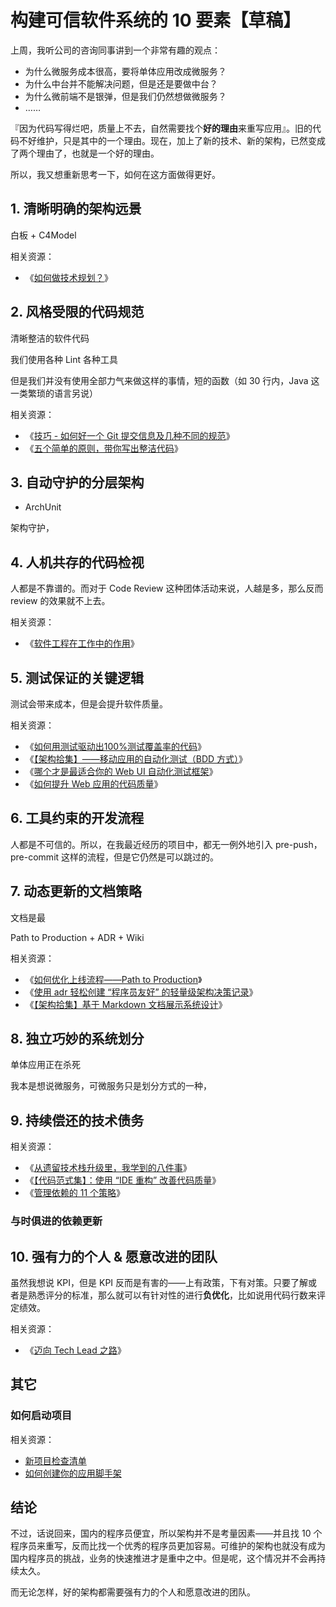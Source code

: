 # 构建可信软件系统的 10 要素【草稿】

上周，我听公司的咨询同事讲到一个非常有趣的观点：

 - 为什么微服务成本很高，要将单体应用改成微服务？
 - 为什么中台并不能解决问题，但是还是要做中台？
 - 为什么微前端不是银弹，但是我们仍然想做微服务？
 - ……

『因为代码写得烂吧，质量上不去，自然需要找个**好的理由**来重写应用』。旧的代码不好维护，只是其中的一个理由。现在，加上了新的技术、新的架构，已然变成了两个理由了，也就是一个好的理由。

所以，我又想重新思考一下，如何在这方面做得更好。

## 1. 清晰明确的架构远景

白板 + C4Model


相关资源：

 - 《[如何做技术规划？](https://mp.weixin.qq.com/s?__biz=MjM5Mjg4NDMwMA==&mid=2652976331&idx=1&sn=cb60a2b5eee408a509457ff1904da3c9&chksm=bd4ae7e88a3d6efe8457ee4f7df49744a0ba4c9dfdc62d37a52468ce96a7f7ad4a1fd42afd90&token=2048156466&lang=zh_CN#rd)》

## 2. 风格受限的代码规范

清晰整洁的软件代码

我们使用各种 Lint 各种工具

但是我们并没有使用全部力气来做这样的事情，短的函数（如 30 行内，Java 这一类繁琐的语言另说）

相关资源：

 - 《[技巧 - 如何好一个 Git 提交信息及几种不同的规范](https://mp.weixin.qq.com/s?__biz=MjM5Mjg4NDMwMA==&mid=2652975108&idx=1&sn=a07a27fd79b309b28a3d9ca78066699b&chksm=bd4ae3278a3d6a31570e7330278998b3864db5314e291abb037945e9b5227c5cf2c3cee5d440&token=2048156466&lang=zh_CN#rd)》
 - 《[五个简单的原则，带你写出整洁代码](https://mp.weixin.qq.com/s?__biz=MjM5Mjg4NDMwMA==&mid=2652976116&idx=1&sn=18246a013bce2fbe5fdd1471ef0588c0&chksm=bd4ae0d78a3d69c1850b862f270a6b19c659a46aeff3fe080f4d55b759b7d12eb0ada41746d0&token=2048156466&lang=zh_CN#rd)》

## 3. 自动守护的分层架构

 - ArchUnit

架构守护，


## 4. 人机共存的代码检视

人都是不靠谱的。而对于 Code Review 这种团体活动来说，人越是多，那么反而 review 的效果就不上去。


相关资源：

 - 《[软件工程在工作中的作用](https://mp.weixin.qq.com/s?__biz=MjM5Mjg4NDMwMA==&mid=404975336&idx=2&sn=d6a07bbfcf12059272ab50a7c7e4e787&chksm=3b48bdcb0c3f34dde39fd77e24bf64bd03573ef720bf0ceb9f5304a9ebd404ac10a193dddb9f&token=2048156466&lang=zh_CN#rd)》


## 5. 测试保证的关键逻辑

测试会带来成本，但是会提升软件质量。

相关资源：

 - 《[如何用测试驱动出100%测试覆盖率的代码](https://www.phodal.com/blog/use-tdd-drive-100-percent-test-coverage/)》
 - 《[【架构拾集】——移动应用的自动化测试（BDD 方式）](https://mp.weixin.qq.com/s?__biz=MjM5Mjg4NDMwMA==&mid=2652976100&idx=1&sn=748bc637621781fcb7d2ddb7e69bb722&chksm=bd4ae0c78a3d69d12f523cf57d636eefabdc0ae8def2c943df3533036ac397f0d9ebbc2d86fc&token=2048156466&lang=zh_CN#rd)》
 - 《[哪个才是最适合你的 Web UI 自动化测试框架](https://mp.weixin.qq.com/s?__biz=MjM5Mjg4NDMwMA==&mid=2652975411&idx=1&sn=112197e48b560280813f09a534db3420&chksm=bd4ae2108a3d6b068099f230f775571d0760efae10261e16a818ee251a76f3c5666fd5880bc3&scene=21#wechat_redirect)》
 - 《[如何提升 Web 应用的代码质量](https://mp.weixin.qq.com/s?__biz=MjM5Mjg4NDMwMA==&mid=2652975940&idx=1&sn=434fdeafef4fbee7047a3dfae7f8dee9&chksm=bd4ae0678a3d6971cf992fdfd2125a11a7f5f7d80d5bfabf529a7ba545e9a74550bffb11807a&token=2048156466&lang=zh_CN#rd)》

## 6. 工具约束的开发流程

人都是不可信的。所以，在我最近经历的项目中，都无一例外地引入  pre-push，pre-commit 这样的流程，但是它仍然是可以跳过的。

## 7. 动态更新的文档策略

文档是最

Path to Production + ADR + Wiki 


相关资源：

 - 《[如何优化上线流程——Path to Production](https://www.phodal.com/blog/tech-lead-tools-path-to-production/)》
 - 《[使用 adr 轻松创建 “程序员友好” 的轻量级架构决策记录](https://www.phodal.com/blog/use-adrjs-create-documenting-architecture-decisions/)》
 - 《[【架构拾集】基于 Markdown 文档展示系统设计](https://www.phodal.com/blog/architecture-in-realworld-markdown-based-document-system-design/)》

## 8. 独立巧妙的系统划分

单体应用正在杀死

我本是想说微服务，可微服务只是划分方式的一种，

## 9. 持续偿还的技术债务

相关资源：

 - 《[从遗留技术栈升级里，我学到的八件事](https://mp.weixin.qq.com/s?__biz=MjM5Mjg4NDMwMA==&mid=2652975728&idx=1&sn=1d897c401be9e9b213abdae933a4e913&chksm=bd4ae1538a3d6845b338364d89e2857a0e5d6376f13eb81bf5786b5011ee850dc2e7689fc638&token=2048156466&lang=zh_CN#rd0)》
 - 《[【代码范式集】：使用 “IDE 重构” 改善代码质量](https://mp.weixin.qq.com/s?__biz=MjM5Mjg4NDMwMA==&mid=2652976179&idx=1&sn=c0a2b647341d1c4310f887a2d22fc265&chksm=bd4ae7108a3d6e061dd17c059e120d2506fb06e657140157c2b6684c4f01a6a69b2f286c0c02&token=2048156466&lang=zh_CN#rd)》
 - 《[管理依赖的 11 个策略](https://www.phodal.com/blog/dependency-management-strategy/)》

### 与时俱进的依赖更新

## 10. 强有力的个人 & 愿意改进的团队

虽然我想说 KPI，但是 KPI 反而是有害的——上有政策，下有对策。只要了解或者是熟悉评分的标准，那么就可以有针对性的进行**负优化**，比如说用代码行数来评定绩效。

相关资源：

 - 《[迈向 Tech Lead 之路](https://www.phodal.com/blog/path-to-tech-lead/)》
 
## 其它

### 如何启动项目

相关资源：

 - [新项目检查清单](https://www.phodal.com/blog/new-project-check-lists/)
 - [如何创建你的应用脚手架](https://www.phodal.com/blog/how-to-create-application-boilerplate/)


## 结论

不过，话说回来，国内的程序员便宜，所以架构并不是考量因素——并且找 10 个程序员来重写，反而比找一个优秀的程序员更加容易。可维护的架构也就没有成为国内程序员的挑战，业务的快速推进才是重中之中。但是呢，这个情况并不会再持续太久。

而无论怎样，好的架构都需要强有力的个人和愿意改进的团队。

